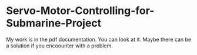 # Servo-Motor-Controlling-for-Submarine-Project
My work is in the pdf documentation. You can look at it. Maybe there can be a solution if you encoounter with a problem.
